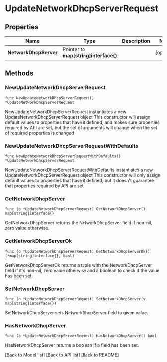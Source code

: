 # UpdateNetworkDhcpServerRequest

## Properties

Name | Type | Description | Notes
------------ | ------------- | ------------- | -------------
**NetworkDhcpServer** | Pointer to **map[string]interface{}** |  | [optional] 

## Methods

### NewUpdateNetworkDhcpServerRequest

`func NewUpdateNetworkDhcpServerRequest() *UpdateNetworkDhcpServerRequest`

NewUpdateNetworkDhcpServerRequest instantiates a new UpdateNetworkDhcpServerRequest object
This constructor will assign default values to properties that have it defined,
and makes sure properties required by API are set, but the set of arguments
will change when the set of required properties is changed

### NewUpdateNetworkDhcpServerRequestWithDefaults

`func NewUpdateNetworkDhcpServerRequestWithDefaults() *UpdateNetworkDhcpServerRequest`

NewUpdateNetworkDhcpServerRequestWithDefaults instantiates a new UpdateNetworkDhcpServerRequest object
This constructor will only assign default values to properties that have it defined,
but it doesn't guarantee that properties required by API are set

### GetNetworkDhcpServer

`func (o *UpdateNetworkDhcpServerRequest) GetNetworkDhcpServer() map[string]interface{}`

GetNetworkDhcpServer returns the NetworkDhcpServer field if non-nil, zero value otherwise.

### GetNetworkDhcpServerOk

`func (o *UpdateNetworkDhcpServerRequest) GetNetworkDhcpServerOk() (*map[string]interface{}, bool)`

GetNetworkDhcpServerOk returns a tuple with the NetworkDhcpServer field if it's non-nil, zero value otherwise
and a boolean to check if the value has been set.

### SetNetworkDhcpServer

`func (o *UpdateNetworkDhcpServerRequest) SetNetworkDhcpServer(v map[string]interface{})`

SetNetworkDhcpServer sets NetworkDhcpServer field to given value.

### HasNetworkDhcpServer

`func (o *UpdateNetworkDhcpServerRequest) HasNetworkDhcpServer() bool`

HasNetworkDhcpServer returns a boolean if a field has been set.


[[Back to Model list]](../README.md#documentation-for-models) [[Back to API list]](../README.md#documentation-for-api-endpoints) [[Back to README]](../README.md)


